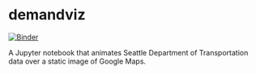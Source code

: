 # demandviz
[![Binder](http://mybinder.org/badge.svg)](http://mybinder.org:/repo/cpatdowling/demandviz)

A Jupyter notebook that animates Seattle Department of Transportation data over a static image of Google Maps.
